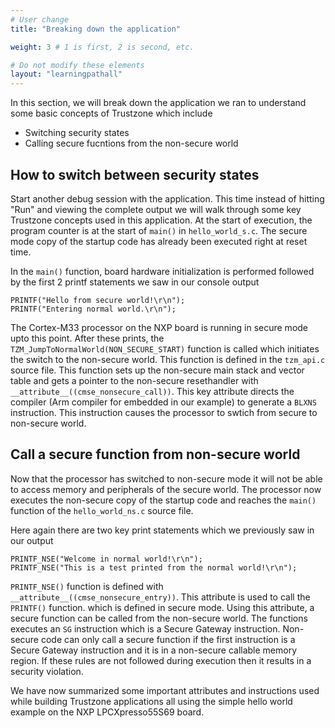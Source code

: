 ```yaml
---
# User change
title: "Breaking down the application"

weight: 3 # 1 is first, 2 is second, etc.

# Do not modify these elements
layout: "learningpathall"
---
```


In this section, we will break down the application we ran to understand some basic concepts of Trustzone which include

* Switching security states
* Calling secure fucntions from the non-secure world

## How to switch between security states 

Start another debug session with the application. This time instead of hitting "Run" and viewing the complete output we will walk through some key Trustzone concepts used in this application.
At the start of execution, the program counter is at the start of `main()` in `hello_world_s.c`. The secure mode copy of the startup code has already been executed right at reset time. 

In the `main()` function, board hardware initialization is performed followed by the first 2 printf statements we saw in our console output

```console
PRINTF("Hello from secure world!\r\n");
PRINTF("Entering normal world.\r\n");
```
The Cortex-M33 processor on the NXP board is running in secure mode upto this point. After these prints, the `TZM_JumpToNormalWorld(NON_SECURE_START)` function is called which initiates the switch to the non-secure world. This function is defined in the `tzm_api.c` source file. This function sets up the non-secure main stack and vector table and gets a pointer to the non-secure resethandler with `__attribute__((cmse_nonsecure_call))`. This key attribute directs the compiler (Arm compiler for embedded in our example) to generate a `BLXNS` instruction. This instruction causes the processor to swtich from secure to non-secure world.

## Call a secure function from non-secure world

Now that the processor has switched to non-secure mode it will not be able to access memory and peripherals of the secure world. The processor now executes the non-secure copy of the startup code and reaches the `main()` function of the `hello_world_ns.c` source file. 

Here again there are two key print statements which we previously saw in our output

```console
PRINTF_NSE("Welcome in normal world!\r\n");
PRINTF_NSE("This is a test printed from the normal world!\r\n");
```
`PRINTF_NSE()` function is defined with `__attribute__((cmse_nonsecure_entry))`. This attribute is used to call the `PRINTF()` function. which is defined in secure mode. 
Using this attribute, a secure function can be called from the non-secure world. The functions executes an `SG` instruction which is a Secure Gateway instruction. Non-secure code can only call a secure function if the first instruction is a Secure Gateway instruction and it is in a non-secure callable memory region. If these rules are not followed during execution then it results in a security violation. 

We have now summarized some important attributes and instructions used while building Trustzone applications all using the simple hello world example on the NXP LPCXpresso55S69 board.
